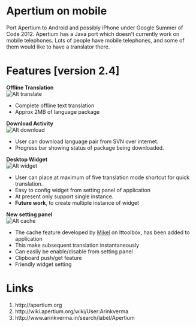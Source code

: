 Apertium on mobile
=========
Port Apertium to Android and possibly iPhone under Google Summer of Code 2012. Apertium has a Java port which doesn't currently work on mobile telephones. Lots of people have mobile telephones, and some of them would like to have a translator there.


Features [version 2.4]
=========

<b>Offline Translation</b>
<br/>
![Alt translate](http://4.bp.blogspot.com/-xigQhjHyP_g/UB1n3jUrkZI/AAAAAAAAAzw/2D5b_OzyYFE/s320/device-2012-08-04-230821.png "Translation Activity")
<ul>
<li>Complete offline text translation</li>
<li>Approx 2MB of language package</li>
</ul>

<b>Download Activity</b>
<br/>
![Alt download](http://2.bp.blogspot.com/-ynO-wIV1UZQ/UB1nzJ9swRI/AAAAAAAAAy4/OGEa8sVt2Uc/s320/device-2012-08-04-220310.png "Download Activity")
<ul>
<li>User can download language pair from SVN over internet.</li>
<li>Progress bar showing status of package being downloaded.</li>
</ul>

<b>Desktop Widget</b>
<br/>
![Alt widget](http://1.bp.blogspot.com/-mJIn_B1htDA/UB1n1xHH_II/AAAAAAAAAzY/5NWhyUWCnWs/s320/device-2012-08-04-222520.png "Desktop Widget")
<ul>
<li>User can place at maximum of five translation mode shortcut for quick translation.</li>
<li>Easy to config widget from setting panel of application</li>
<li>At present only support single instance.</li>
<li><b>Future work</b>, to create multiple instance of widget</li>
</ul>


<b>New setting panel</b>
<br/>
![Alt cache](http://2.bp.blogspot.com/-9fm42C-84Yw/UB1n0XD8fkI/AAAAAAAAAzI/uWkOP8rCtms/s320/device-2012-08-04-222434.png "Cache in setting")
	<ul>
<li>The cache feature developed by <a href="http://wiki.apertium.org/wiki/User:Mikel/GSoC_2012_Application">Mikel</a> on lttoolbox, has been added to application</li>
<li>This make subsequent translation instantaneously</li>
<li>Can easliy be enable/disable from setting panel</li>
<li>Clipboard push/get feature</li>
<li>Friendly widget setting</li>
</ul>


Links
=====
<ol>
<li>http://apertium.org</li>
<li>http://wiki.apertium.org/wiki/User:Arinkverma</li>
<li>http://www.arinkverma.in/search/label/Apertium</li>
</ol>
